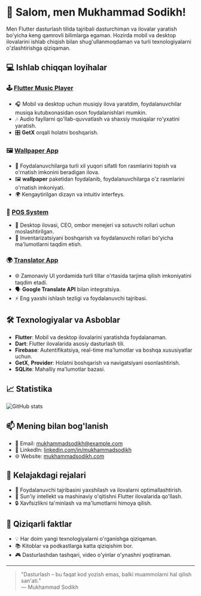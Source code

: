 # 👋 Salom, men Mukhammad Sodikh!

Men Flutter dasturlash tilida tajribali dasturchiman va ilovalar yaratish bo'yicha keng qamrovli bilimlarga egaman. Hozirda mobil va desktop ilovalarini ishlab chiqish bilan shug'ullanmoqdaman va turli texnologiyalarni o'zlashtirishga qiziqaman.

## 💻 Ishlab chiqqan loyihalar
### 🕹️ [Flutter Music Player](https://github.com/mukhammadsodikh/flutter-music-player)
- 🎧 Mobil va desktop uchun musiqiy ilova yaratdim, foydalanuvchilar musiqa kutubxonasidan oson foydalanishlari mumkin.
- 🎶 Audio fayllarni qo'llab-quvvatlash va shaxsiy musiqalar ro'yxatini yaratish.
- 🎛️ **GetX** orqali holatni boshqarish.

### 🖼️ [Wallpaper App](https://github.com/mukhammadsodikh/flutter-wallpaper-app)
- 📱 Foydalanuvchilarga turli xil yuqori sifatli fon rasmlarini topish va o'rnatish imkonini beradigan ilova.
- 🖼️ **wallpaper** paketidan foydalanib, foydalanuvchilarga o'z rasmlarini o'rnatish imkoniyati.
- 🌍 Kengaytirilgan dizayn va intuitiv interfeys.

### 🔑 [POS System](https://github.com/mukhammadsodikh/flutter-pos-system)
- 🛒 Desktop ilovasi, CEO, ombor menejeri va sotuvchi rollari uchun moslashtirilgan.
- 💼 Inventarizatsiyani boshqarish va foydalanuvchi rollari bo'yicha ma'lumotlarni taqdim etish.

### 🌍 [Translator App](https://github.com/mukhammadsodikh/flutter-translator-app)
- 🌐 Zamonaviy UI yordamida turli tillar o'rtasida tarjima qilish imkoniyatini taqdim etadi.
- 🗣️ **Google Translate API** bilan integratsiya.
- ⚡ Eng yaxshi ishlash tezligi va foydalanuvchi tajribasi.

## 🛠️ Texnologiyalar va Asboblar
- **Flutter**: Mobil va desktop ilovalarini yaratishda foydalanaman.
- **Dart**: Flutter ilovalarida asosiy dasturlash tili.
- **Firebase**: Autentifikatsiya, real-time ma'lumotlar va boshqa xususiyatlar uchun.
- **GetX**, **Provider**: Holatni boshqarish va navigatsiyani osonlashtirish.
- **SQLite**: Mahalliy ma'lumotlar bazasi.

## 📈 Statistika
![GitHub stats](https://github-readme-stats.vercel.app/api?username=mukhammadsodikh&show_icons=true&hide_title=true&count_private=true&hide=prs)

## 📫 Mening bilan bog'lanish
- 📧 Email: [mukhammadsodikh@example.com](mailto:mukhammadsodikh@example.com)
- 💼 LinkedIn: [linkedin.com/in/mukhammadsodikh](https://linkedin.com/in/mukhammadsodikh)
- 🌐 Website: [mukhammadsodikh.com](https://mukhammadsodikh.com)

## 🎯 Kelajakdagi rejalari
- 🚀 Foydalanuvchi tajribasini yaxshilash va ilovalarni optimallashtirish.
- 🧠 Sun'iy intellekt va mashinaviy o'qitishni Flutter ilovalarida qo'llash.
- 🔒 Xavfsizlikni ta'minlash va ma'lumotlarni himoya qilish.

## 🎉 Qiziqarli faktlar
- 💡 Har doim yangi texnologiyalarni o'rganishga qiziqaman.
- 📚 Kitoblar va podkastlarga katta qiziqishim bor.
- 🎮 Dasturlashdan tashqari, video o'yinlar o'ynashni yoqtiraman.

---

> "Dasturlash – bu faqat kod yozish emas, balki muammolarni hal qilish san'ati."  
> — Mukhammad Sodikh

